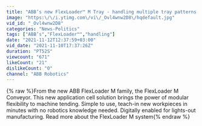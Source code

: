 ```yaml
---
title: "ABB’s new FlexLoader™ M Tray - handling multiple tray patterns for a variety of workpieces"
image: "https:\/\/i.ytimg.com\/vi\/_Ovl4wnw2D8\/hqdefault.jpg"
vid_id: "_Ovl4wnw2D8"
categories: "News-Politics"
tags: ["ABB’s","FlexLoader™","handling"]
date: "2021-11-12T12:37:59+03:00"
vid_date: "2021-11-10T17:37:26Z"
duration: "PT52S"
viewcount: "671"
likeCount: "21"
dislikeCount: "0"
channel: "ABB Robotics"
---
```

{% raw %}From the new ABB FlexLoader M family, the FlexLoader M Conveyor. This new application cell solution brings the power of modular flexibility to machine tending. Simple to use, teach-in new workpieces in minutes with no robotics knowledge needed. Digitally enabled for lights-out manufacturing. Read more about the FlexLoader M system{% endraw %}
